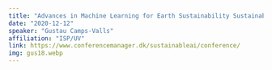 ```yaml
---
title: "Advances in Machine Learning for Earth Sustainability Sustainable AI in practice 2020"
date: "2020-12-12"
speaker: "Gustau Camps-Valls"
affiliation: "ISP/UV"
link: https://www.conferencemanager.dk/sustainableai/conference/
img: gus18.webp
---
```

